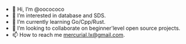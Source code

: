 - 👋 Hi, I’m @oocococo
- 👀 I’m interested in database and SDS.
- 🌱 I’m currently learning Go/Cpp/Rust.
- 💞️ I’m looking to collaborate on beginner'level open source projects.
- 📫 How to reach me mercurial.lx@gmail.com.

<!---
oocococo/oocococo is a ✨ special ✨ repository because its `README.md` (this file) appears on your GitHub profile.
You can click the Preview link to take a look at your changes.
--->
